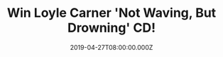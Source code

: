 ---
campaign-uuid: "c-5c4c4e37-3576-473b-a86f-de686d50f150"
type: "Competition"
category: "Music"
date: "2019-04-27T08:00:00.000Z"
end-date: "2019-05-27T22:59:00.000Z"
disable-form: false
is_promoted: false
has_entry_page: true
title: "Win Loyle Carner 'Not Waving, But Drowning' CD!"
competition-description: "<p>'Not Waving, But Drowning' is tha name of the brand new\
  \ album from the South London boy Loyle Carner. He’s back with an affecting second\
  \ album which features appearances from Jordan Rakei, Jorja Smith, Sampha and even\
  \ his mum Jean. We are giving away a copy of Loyle's most personal album to date\
  \ to one lucky NME AAA member to win.</p>\n<p>Want to hear it first? Click below\
  \ for a chance to win\n"
hero-header: "Win Loyle Carner 'Not Waving, But Drowning' CD!"
terms-confirmation: "N/A"
banner-img: "https://assets.expresslyapp.com/asset-6dde3ba1-3878-4485-83ff-386fc573c919.jpg"
logo-left-href: "aaa.nme.com"
logo-left-image: "https://assets.expresslyapp.com/asset-fbf88d4f-4314-43b0-bda1-e5ef736f74df.jpg"
logo-left-title: "NME AAA"
bg-image-hero: "https://assets.expresslyapp.com/asset-9dbcfed9-24f9-4ae8-bdfb-0b21e6cb4df6.jpg"
bg-image-first: "https://assets.expresslyapp.com/asset-666b8730-fbe2-4d2f-a8a6-1c2fb27c88ee.jpg"
section1-content: "<p>Loyle's album is the most personal album to date. It's fifteen\
  \ tracks find the 24-year-old exploring everything from ADHD to the pains of moving\
  \ away from home, and his mixed race heritage to the death of his stepfather, via\
  \ a couple of tracks named after his favourite chefs. It already sounds like an\
  \ excellent soundtrack to breezy summer evenings.</p>\n<p>Enter the form below for\
  \ a chance to win and get ready to listen his amazing brand new songs!</p>\n"
entry-title: "Win Loyle Carner 'Not Waving, But Drowning' CD!"
entry-content: "<p>Enter the draw to win  Loyle Career 'Not Waving, But Drowning'\
  \ CD by entering below before 23:59 on 27th of May 2019.</p>\n"
has-winner: true
winner-title: "CONGRATULATIONS to George S. who won Loyle Carner 'Not Waving, but\
  \ Drowning' CD!"
winner-banner: "https://assets.expresslyapp.com/asset-5cdc9d22-c85c-4d59-8eff-d72543403bb4.jpg"
prize-description: "Loyle Carner 'Not Waving, But Drowning' CD."
special-conditions: "Multiple entries are allowed up to one every day"
country-restrictions:
- "GB"
---